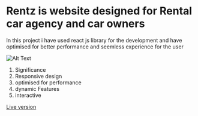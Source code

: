 # Rentz is website designed for Rental car agency and car owners 

In this project i have used react js library for the development and have optimised for better performance and seemless experience for the user 

![Alt Text]()

1. Significance
 1. Responsive design
 2. optimised for performance
 3. dynamic Features
 4. interactive
    

[Live version](https://rentz-rental.netlify.app/)
